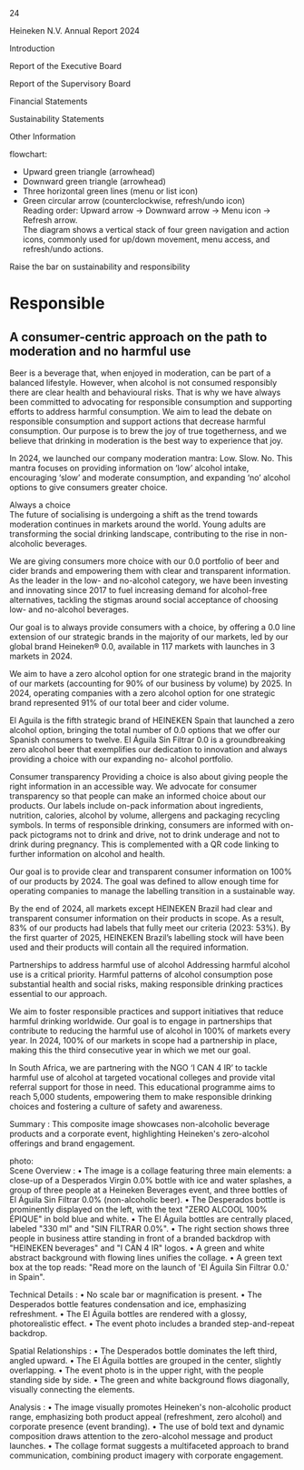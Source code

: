24

Heineken
N.V.
Annual
Report
2024

Introduction

Report
of the
Executive
Board

Report
of the
Supervisory
Board

Financial
Statements

Sustainability
Statements <!-- text, from page 0 (l=0.001,t=0.019,r=0.057,b=0.675), with ID b34cb4b8-cf0d-44a5-b745-c6054920d780 -->

Other
Information <!-- marginalia, from page 0 (l=0.003,t=0.710,r=0.056,b=0.763), with ID bf4059df-d567-43c0-9620-0a3c24e5178b -->

flowchart:  
- Upward green triangle (arrowhead)  
- Downward green triangle (arrowhead)  
- Three horizontal green lines (menu or list icon)  
- Green circular arrow (counterclockwise, refresh/undo icon)  
Reading order: Upward arrow → Downward arrow → Menu icon → Refresh arrow.  
The diagram shows a vertical stack of four green navigation and action icons, commonly used for up/down movement, menu access, and refresh/undo actions. <!-- marginalia, from page 0 (l=0.000,t=0.781,r=0.055,b=0.997), with ID 9e7625ce-50a3-4b19-9528-6e0b9e5a247f -->

Raise the bar on sustainability and responsibility <!-- text, from page 0 (l=0.070,t=0.024,r=0.508,b=0.068), with ID 8308d53e-3655-406a-b9cf-f9e38512de4c -->

# Responsible

## A consumer-centric approach on the path to moderation and no harmful use

Beer is a beverage that, when enjoyed in moderation, can be part of a balanced lifestyle. However, when alcohol is not consumed responsibly there are clear health and behavioural risks. That is why we have always been committed to advocating for responsible consumption and supporting efforts to address harmful consumption. We aim to lead the debate on responsible consumption and support actions that decrease harmful consumption. Our purpose is to brew the joy of true togetherness, and we believe that drinking in moderation is the best way to experience that joy. <!-- text, from page 0 (l=0.072,t=0.087,r=0.295,b=0.431), with ID 4e646240-580e-49ee-b9ae-4cbc281ab311 -->

In 2024, we launched our company moderation mantra: Low. Slow. No. This mantra focuses on providing information on ‘low’ alcohol intake, encouraging ‘slow’ and moderate consumption, and expanding ‘no’ alcohol options to give consumers greater choice. <!-- text, from page 0 (l=0.073,t=0.434,r=0.293,b=0.553), with ID 71de0494-45ea-48e6-87d2-44f72e2eba49 -->

Always a choice  
The future of socialising is undergoing a shift as the trend towards moderation continues in markets around the world. Young adults are transforming the social drinking landscape, contributing to the rise in non-alcoholic beverages. <!-- text, from page 0 (l=0.300,t=0.076,r=0.522,b=0.201), with ID 61709ce7-62c1-40d3-87c8-8ace92368e79 -->

We are giving consumers more choice with our 0.0 portfolio of beer and cider brands and empowering them with clear and transparent information. As the leader in the low- and no-alcohol category, we have been investing and innovating since 2017 to fuel increasing demand for alcohol-free alternatives, tackling the stigmas around social acceptance of choosing low- and no-alcohol beverages. <!-- text, from page 0 (l=0.301,t=0.205,r=0.519,b=0.359), with ID 6757e9ac-227a-4064-a4dd-c8202ce16c1b -->

Our goal is to always provide consumers with a choice, by offering a 0.0 line extension of our strategic brands in the majority of our markets, led by our global brand Heineken® 0.0, available in 117 markets with launches in 3 markets in 2024. <!-- text, from page 0 (l=0.301,t=0.363,r=0.518,b=0.462), with ID 77832189-7289-4d4b-a784-e29ff2f2b7ec -->

We aim to have a zero alcohol option for one strategic brand in the majority of our markets (accounting for 90% of our business by volume) by 2025. In 2024, operating companies with a zero alcohol option for one strategic brand represented 91% of our total beer and cider volume. <!-- text, from page 0 (l=0.300,t=0.465,r=0.516,b=0.584), with ID 1573951c-60b9-4404-8870-856e66a8a14a -->

El Aguila is the fifth strategic brand of HEINEKEN
Spain that launched a zero alcohol option, bringing
the total number of 0.0 options that we offer our
Spanish consumers to twelve. El Águila Sin Filtrar
0.0 is a groundbreaking zero alcohol beer that
exemplifies our dedication to innovation and always
providing a choice with our expanding no-
alcohol portfolio. <!-- text, from page 0 (l=0.527,t=0.073,r=0.748,b=0.230), with ID c20777bc-99fc-4dfc-9c48-8d892ae2eded -->

Consumer transparency
Providing a choice is also about giving people the right information in an accessible way. We advocate for consumer transparency so that people can make an informed choice about our products. Our labels include on-pack information about ingredients, nutrition, calories, alcohol by volume, allergens and packaging recycling symbols. In terms of responsible drinking, consumers are informed with on-pack pictograms not to drink and drive, not to drink underage and not to drink during pregnancy. This is complemented with a QR code linking to further information on alcohol and health. <!-- text, from page 0 (l=0.528,t=0.234,r=0.748,b=0.481), with ID 097c9eb2-688e-4589-a998-bc149a4fb875 -->

Our goal is to provide clear and transparent consumer information on 100% of our products by 2024. The goal was defined to allow enough time for operating companies to manage the labelling transition in a sustainable way. <!-- text, from page 0 (l=0.527,t=0.484,r=0.746,b=0.584), with ID dfbb9db8-d64b-4f7c-9ccd-def4c69ccc3f -->

By the end of 2024, all markets except HEINEKEN Brazil had clear and transparent consumer information on their products in scope. As a result, 83% of our products had labels that fully meet our criteria (2023: 53%). By the first quarter of 2025, HEINEKEN Brazil’s labelling stock will have been used and their products will contain all the required information. <!-- text, from page 0 (l=0.755,t=0.073,r=0.976,b=0.211), with ID b0aea792-7a98-4597-a2b3-6bfd1ab6d0ea -->

Partnerships to address harmful use of alcohol
Addressing harmful alcohol use is a critical priority. Harmful patterns of alcohol consumption pose substantial health and social risks, making responsible drinking practices essential to our approach. <!-- text, from page 0 (l=0.755,t=0.215,r=0.976,b=0.315), with ID 38f51b1d-0bd0-409a-ae2a-9a994170a67f -->

We aim to foster responsible practices and support initiatives that reduce harmful drinking worldwide. Our goal is to engage in partnerships that contribute to reducing the harmful use of alcohol in 100% of markets every year. In 2024, 100% of our markets in scope had a partnership in place, making this the third consecutive year in which we met our goal. <!-- text, from page 0 (l=0.756,t=0.318,r=0.977,b=0.454), with ID 3381c976-ddcf-4afc-9e84-5a15d49b7a58 -->

In South Africa, we are partnering with the NGO ‘I CAN 4 IR’ to tackle harmful use of alcohol at targeted vocational colleges and provide vital referral support for those in need. This educational programme aims to reach 5,000 students, empowering them to make responsible drinking choices and fostering a culture of safety and awareness. <!-- text, from page 0 (l=0.755,t=0.458,r=0.978,b=0.594), with ID 0d07a153-e249-4c0b-b160-0358b06bed09 -->

Summary : This composite image showcases non-alcoholic beverage products and a corporate event, highlighting Heineken's zero-alcohol offerings and brand engagement.

photo:  
Scene Overview : 
  • The image is a collage featuring three main elements: a close-up of a Desperados Virgin 0.0% bottle with ice and water splashes, a group of three people at a Heineken Beverages event, and three bottles of El Águila Sin Filtrar 0.0% (non-alcoholic beer).
  • The Desperados bottle is prominently displayed on the left, with the text "ZERO ALCOOL 100% ÉPIQUE" in bold blue and white.
  • The El Águila bottles are centrally placed, labeled "330 ml" and "SIN FILTRAR 0.0%".
  • The right section shows three people in business attire standing in front of a branded backdrop with "HEINEKEN beverages" and "I CAN 4 IR" logos.
  • A green and white abstract background with flowing lines unifies the collage.
  • A green text box at the top reads: "Read more on the launch of 'El Águila Sin Filtrar 0.0.' in Spain".

Technical Details : 
  • No scale bar or magnification is present.
  • The Desperados bottle features condensation and ice, emphasizing refreshment.
  • The El Águila bottles are rendered with a glossy, photorealistic effect.
  • The event photo includes a branded step-and-repeat backdrop.

Spatial Relationships : 
  • The Desperados bottle dominates the left third, angled upward.
  • The El Águila bottles are grouped in the center, slightly overlapping.
  • The event photo is in the upper right, with the people standing side by side.
  • The green and white background flows diagonally, visually connecting the elements.

Analysis : 
  • The image visually promotes Heineken's non-alcoholic product range, emphasizing both product appeal (refreshment, zero alcohol) and corporate presence (event branding).
  • The use of bold text and dynamic composition draws attention to the zero-alcohol message and product launches.
  • The collage format suggests a multifaceted approach to brand communication, combining product imagery with corporate engagement. <!-- figure, from page 0 (l=0.058,t=0.593,r=1.001,b=1.001), with ID 6a27adb0-743d-45b8-a1fe-1f19382bd920 -->